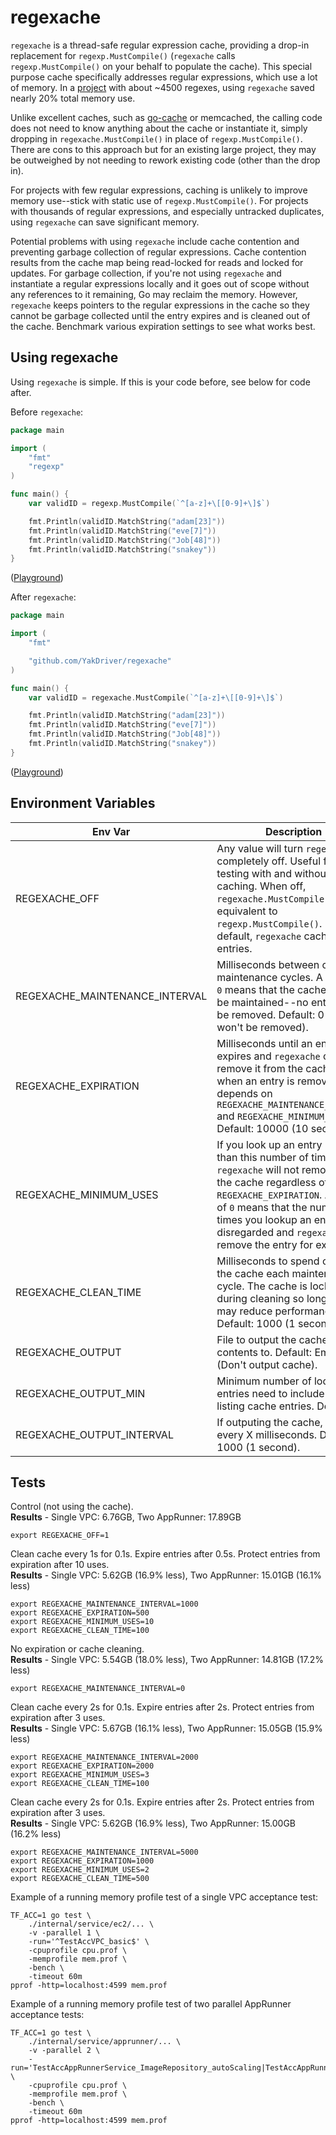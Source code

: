 # regexache

`regexache` is a thread-safe regular expression cache, providing a drop-in replacement for `regexp.MustCompile()` (`regexache` calls `regexp.MustCompile()` on your behalf to populate the cache). This special purpose cache specifically addresses regular expressions, which use a lot of memory. In a [project](https://github.com/hashicorp/terraform-provider-aws) with about ~4500 regexes, using `regexache` saved nearly 20% total memory use.

Unlike excellent caches, such as [go-cache](https://github.com/patrickmn/go-cache) or memcached, the calling code does not need to know anything about the cache or instantiate it, simply dropping in `regexache.MustCompile()` in place of `regexp.MustCompile()`. There are cons to this approach but for an existing large project, they may be outweighed by not needing to rework existing code (other than the drop in).

For projects with few regular expressions, caching is unlikely to improve memory use--stick with static use of `regexp.MustCompile()`. For projects with thousands of regular expressions, and especially untracked duplicates, using `regexache` can save significant memory.

Potential problems with using `regexache` include cache contention and preventing garbage collection of regular expressions. Cache contention results from the cache map being read-locked for reads and locked for updates. For garbage collection, if you're not using `regexache` and instantiate a regular expressions locally and it goes out of scope without any references to it remaining, Go may reclaim the memory. However, `regexache` keeps pointers to the regular expressions in the cache so they cannot be garbage collected until the entry expires and is cleaned out of the cache. Benchmark various expiration settings to see what works best.

## Using regexache

Using `regexache` is simple. If this is your code before, see below for code after.

Before `regexache`:

```go
package main

import (
	"fmt"
	"regexp"
)

func main() {
	var validID = regexp.MustCompile(`^[a-z]+\[[0-9]+\]$`)

	fmt.Println(validID.MatchString("adam[23]"))
	fmt.Println(validID.MatchString("eve[7]"))
	fmt.Println(validID.MatchString("Job[48]"))
	fmt.Println(validID.MatchString("snakey"))
}
```
([Playground](https://go.dev/play/p/e0MHgtJFNHE))

After `regexache`:

```go
package main

import (
	"fmt"

	"github.com/YakDriver/regexache"
)

func main() {
	var validID = regexache.MustCompile(`^[a-z]+\[[0-9]+\]$`)

	fmt.Println(validID.MatchString("adam[23]"))
	fmt.Println(validID.MatchString("eve[7]"))
	fmt.Println(validID.MatchString("Job[48]"))
	fmt.Println(validID.MatchString("snakey"))
}
```
([Playground](https://go.dev/play/p/q0apcbfeMV-))


## Environment Variables

| Env Var | Description |
| --- | --- |
| REGEXACHE_OFF | Any value will turn `regexache` completely off. Useful for testing with and without caching. When off, `regexache.MustCompile()` is equivalent to `regexp.MustCompile()`. By default, `regexache` caches entries. |
| REGEXACHE_MAINTENANCE_INTERVAL | Milliseconds between cache maintenance cycles. A value of `0` means that the cache will not be maintained--no entries will be removed. Default: 0 (entries won't be removed). |
| REGEXACHE_EXPIRATION | Milliseconds until an entry expires and `regexache` can remove it from the cache. If and when an entry is removed also depends on `REGEXACHE_MAINTENANCE_INTERVAL` and `REGEXACHE_MINIMUM_USES`. Default: 10000 (10 seconds). |
| REGEXACHE_MINIMUM_USES | If you look up an entry more than this number of times, `regexache` will not remove it from the cache regardless of `REGEXACHE_EXPIRATION`. A value of `0` means that the number of times you lookup an entry is disregarded and `regexache` will remove the entry for expiration. |
| REGEXACHE_CLEAN_TIME | Milliseconds to spend cleaning the cache each maintenance cycle. The cache is locked during cleaning so longer times may reduce performance. Default: 1000 (1 second). |
| REGEXACHE_OUTPUT | File to output the cache contents to. Default: Empty (Don't output cache). |
| REGEXACHE_OUTPUT_MIN | Minimum number of lookups entries need to include when listing cache entries. Default: 1. |
| REGEXACHE_OUTPUT_INTERVAL | If outputing the cache, output every X milliseconds. Default: 1000 (1 second).  |

## Tests

Control (not using the cache).
<br/>**Results** - Single VPC: 6.76GB, Two AppRunner: 17.89GB

```
export REGEXACHE_OFF=1
```

Clean cache every 1s for 0.1s. Expire entries after 0.5s. Protect entries from expiration after 10 uses.
<br/>**Results** - Single VPC: 5.62GB (16.9% less), Two AppRunner: 15.01GB (16.1% less)

```
export REGEXACHE_MAINTENANCE_INTERVAL=1000
export REGEXACHE_EXPIRATION=500
export REGEXACHE_MINIMUM_USES=10
export REGEXACHE_CLEAN_TIME=100
```

No expiration or cache cleaning.
<br/>**Results** - Single VPC: 5.54GB (18.0% less), Two AppRunner: 14.81GB (17.2% less)

```
export REGEXACHE_MAINTENANCE_INTERVAL=0
```

Clean cache every 2s for 0.1s. Expire entries after 2s. Protect entries from expiration after 3 uses.
<br/>**Results** - Single VPC: 5.67GB (16.1% less), Two AppRunner: 15.05GB (15.9% less)

```
export REGEXACHE_MAINTENANCE_INTERVAL=2000
export REGEXACHE_EXPIRATION=2000
export REGEXACHE_MINIMUM_USES=3
export REGEXACHE_CLEAN_TIME=100
```

Clean cache every 2s for 0.1s. Expire entries after 2s. Protect entries from expiration after 3 uses.
<br/>**Results** - Single VPC: 5.62GB (16.9% less), Two AppRunner: 15.00GB (16.2% less)

```
export REGEXACHE_MAINTENANCE_INTERVAL=5000
export REGEXACHE_EXPIRATION=1000
export REGEXACHE_MINIMUM_USES=2
export REGEXACHE_CLEAN_TIME=500
```

Example of a running memory profile test of a single VPC acceptance test:

```
TF_ACC=1 go test \
    ./internal/service/ec2/... \
    -v -parallel 1 \
    -run='^TestAccVPC_basic$' \
    -cpuprofile cpu.prof \
    -memprofile mem.prof \
    -bench \
    -timeout 60m
pprof -http=localhost:4599 mem.prof
```

Example of a running memory profile test of two parallel AppRunner acceptance tests:

```
TF_ACC=1 go test \
    ./internal/service/apprunner/... \
    -v -parallel 2 \
    -run='TestAccAppRunnerService_ImageRepository_autoScaling|TestAccAppRunnerService_ImageRepository_basic' \
    -cpuprofile cpu.prof \
    -memprofile mem.prof \
    -bench \
    -timeout 60m
pprof -http=localhost:4599 mem.prof
```
